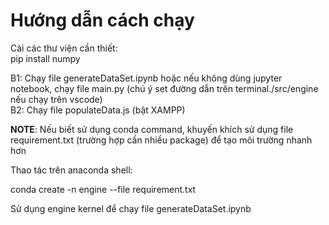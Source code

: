 # Hướng dẫn cách chạy

Cài các thư viện cần thiết:<br>
pip install numpy<br>

B1: Chạy file generateDataSet.ipynb hoặc nếu không dùng jupyter notebook,
chạy file main.py (chú ý set đường dẫn trên terminal./src/engine nếu chạy trên vscode) <br>
B2: Chạy file populateData.js (bật XAMPP)


<b>NOTE</b>: Nếu biết sử dụng conda command, khuyến khích sử dụng file requirement.txt (trường hợp cần nhiều package)
để tạo môi trường nhanh hơn

Thao tác trên anaconda shell:

conda create -n engine --file requirement.txt

Sử dụng engine kernel để chạy file generateDataSet.ipynb